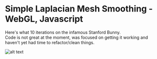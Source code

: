 # Simple Laplacian Mesh Smoothing - WebGL, Javascript

Here's what 10 iterations on the infamous Stanford Bunny.  
Code is not great at the moment, was focused on getting it working and haven't yet had time to refactor/clean things.

![alt text](https://github.com/jakelange/WebGL-LaplacianSmoothing/raw/master/BeforeAfter.jpg "Laplacian Smoothing")
